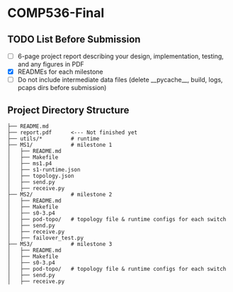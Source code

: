 # COMP536-Final

## TODO List Before Submission

- [ ] 6-page project report describing your design, implementation, testing, and any figures in PDF
- [x] READMEs for each milestone
- [ ] Do not include intermediate data files (delete \_\_pycache\_\_, build, logs, pcaps dirs before submission)

## Project Directory Structure

```
├── README.md
├── report.pdf      <--- Not finished yet
├── utils/*         # runtime 
├── MS1/            # milestone 1
│   ├── README.md
│   ├── Makefile
│   ├── ms1.p4
│   ├── s1-runtime.json
│   ├── topology.json
│   ├── send.py
│   ├── receive.py
├── MS2/            # milestone 2   
│   ├── README.md
│   ├── Makefile
│   ├── s0-3.p4
│   ├── pod-topo/   # topology file & runtime configs for each switch
│   ├── send.py
│   ├── receive.py
│   ├── failover_test.py
├── MS3/            # milestone 3
│   ├── README.md
│   ├── Makefile
│   ├── s0-3.p4
│   ├── pod-topo/   # topology file & runtime configs for each switch
│   ├── send.py
│   ├── receive.py
```
